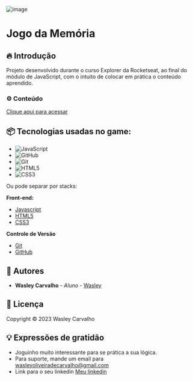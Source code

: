 ![image](https://github.com/wasleyfps/Jogo-da-Memoria/assets/88601440/d0ef905a-aa2a-418a-a583-979f83a8a096)

# Jogo da Memória

## 🔥 Introdução

Projeto desenvolvido durante o curso Explorer da Rocketseat, ao final do módulo de JavaScript, com o intuito de colocar em prática o conteúdo aprendido.

### ⚙️ Conteúdo

[Clique aqui para acessar](https://wasleyfps.github.io/Jogo-da-Memoria/)

## 📦 Tecnologias usadas no game:

* ![JavaScript](https://img.shields.io/badge/javascript-%23323330.svg?style=for-the-badge&logo=javascript&logoColor=%23F7DF1E)
* ![GitHub](https://img.shields.io/badge/github-%23121011.svg?style=for-the-badge&logo=github&logoColor=white)
* ![Git](https://img.shields.io/badge/git-%23F05033.svg?style=for-the-badge&logo=git&logoColor=white)
*	![HTML5](https://img.shields.io/badge/html5-%23E34F26.svg?style=for-the-badge&logo=html5&logoColor=white)
*	![CSS3](https://img.shields.io/badge/css3-%231572B6.svg?style=for-the-badge&logo=css3&logoColor=white)

Ou pode separar por stacks:

**Front-end:**
* [Javascript](https://developer.mozilla.org/pt-BR/docs/Web/JavaScript/)
* [HTML5](https://developer.mozilla.org/pt-BR/docs/Web/HTML/)
* [CSS3](https://developer.mozilla.org/pt-BR/docs/Web/CSS/)


**Controle de Versão**
* [Git](https://git-scm.com/)
* [GitHub](https://github.com/)

## 👷 Autores

* **Wasley Carvalho** - *Aluno* - [Wasley](https://github.com/wasleyfps)

## 📄 Licença

Copyright © 2023 Wasley Carvalho

## 💡 Expressões de gratidão

* Joguinho muito interessante para se prática a sua lógica.
* Para suporte, mande um email para wasleyoliveiradecarvalho@gmail.com
* Link para o seu linkedin [Meu linkedin](https://www.linkedin.com/in/wasleyfps/)
